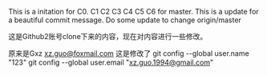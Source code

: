 This is a initation for C0.
C1
C2
C3
C4
C5
C6 for master.
This is a update for a beautiful commit message.
Do some update to change origin/master

这是Github2账号clone下来的内容，现在对内容进行一些修改。


原来是Gxz xz.guo@foxmail.com
这是修改了
git config --global user.name "123"
git config --global user.email "xz.guo.1994@gmail.com"